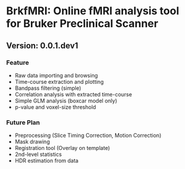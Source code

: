 # BrkfMRI: Online fMRI analysis tool for Bruker Preclinical Scanner
## Version: 0.0.1.dev1

### Feature
- Raw data importing and browsing
- Time-course extraction and plotting
- Bandpass filtering (simple)
- Correlation analysis with extracted time-course
- Simple GLM analysis (boxcar model only)
- p-value and voxel-size threshold

### Future Plan
- Preprocessing (Slice Timing Correction, Motion Correction)
- Mask drawing
- Registration tool (Overlay on template)
- 2nd-level statistics
- HDR estimation from data